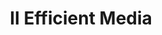 ---
title: II Efficient Media
description: A cinematic portfolio website for a film production company using a custom backend cms and a static site front end.
url: "https://cliftoncreative.dev/projects/II Efficient Media/"
thumbnail: ./imgs/comingSoon.png
---